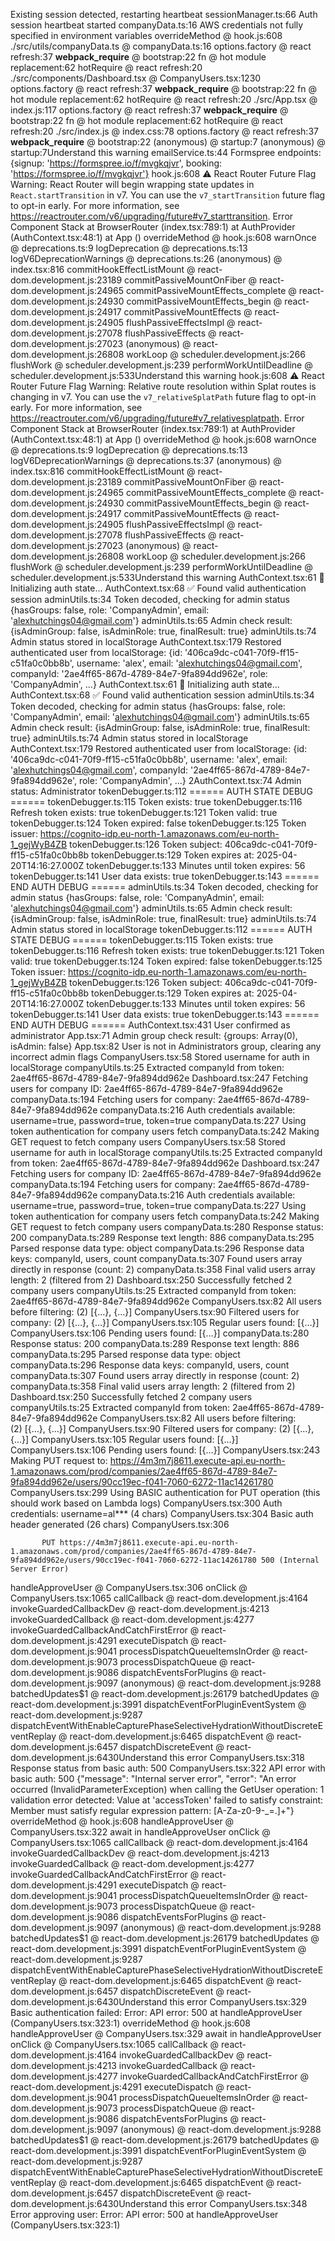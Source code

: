 Existing session detected, restarting heartbeat
sessionManager.ts:66 Auth session heartbeat started
companyData.ts:16 AWS credentials not fully specified in environment variables
overrideMethod @ hook.js:608
./src/utils/companyData.ts @ companyData.ts:16
options.factory @ react refresh:37
__webpack_require__ @ bootstrap:22
fn @ hot module replacement:62
hotRequire @ react refresh:20
./src/components/Dashboard.tsx @ CompanyUsers.tsx:1230
options.factory @ react refresh:37
__webpack_require__ @ bootstrap:22
fn @ hot module replacement:62
hotRequire @ react refresh:20
./src/App.tsx @ index.js:117
options.factory @ react refresh:37
__webpack_require__ @ bootstrap:22
fn @ hot module replacement:62
hotRequire @ react refresh:20
./src/index.js @ index.css:78
options.factory @ react refresh:37
__webpack_require__ @ bootstrap:22
(anonymous) @ startup:7
(anonymous) @ startup:7Understand this warning
emailService.ts:44 Formspree endpoints: {signup: 'https://formspree.io/f/mvgkqjvr', booking: 'https://formspree.io/f/mvgkqjvr'}
hook.js:608 ⚠️ React Router Future Flag Warning: React Router will begin wrapping state updates in `React.startTransition` in v7. You can use the `v7_startTransition` future flag to opt-in early. For more information, see https://reactrouter.com/v6/upgrading/future#v7_starttransition. Error Component Stack
    at BrowserRouter (index.tsx:789:1)
    at AuthProvider (AuthContext.tsx:48:1)
    at App (<anonymous>)
overrideMethod @ hook.js:608
warnOnce @ deprecations.ts:9
logDeprecation @ deprecations.ts:13
logV6DeprecationWarnings @ deprecations.ts:26
(anonymous) @ index.tsx:816
commitHookEffectListMount @ react-dom.development.js:23189
commitPassiveMountOnFiber @ react-dom.development.js:24965
commitPassiveMountEffects_complete @ react-dom.development.js:24930
commitPassiveMountEffects_begin @ react-dom.development.js:24917
commitPassiveMountEffects @ react-dom.development.js:24905
flushPassiveEffectsImpl @ react-dom.development.js:27078
flushPassiveEffects @ react-dom.development.js:27023
(anonymous) @ react-dom.development.js:26808
workLoop @ scheduler.development.js:266
flushWork @ scheduler.development.js:239
performWorkUntilDeadline @ scheduler.development.js:533Understand this warning
hook.js:608 ⚠️ React Router Future Flag Warning: Relative route resolution within Splat routes is changing in v7. You can use the `v7_relativeSplatPath` future flag to opt-in early. For more information, see https://reactrouter.com/v6/upgrading/future#v7_relativesplatpath. Error Component Stack
    at BrowserRouter (index.tsx:789:1)
    at AuthProvider (AuthContext.tsx:48:1)
    at App (<anonymous>)
overrideMethod @ hook.js:608
warnOnce @ deprecations.ts:9
logDeprecation @ deprecations.ts:13
logV6DeprecationWarnings @ deprecations.ts:37
(anonymous) @ index.tsx:816
commitHookEffectListMount @ react-dom.development.js:23189
commitPassiveMountOnFiber @ react-dom.development.js:24965
commitPassiveMountEffects_complete @ react-dom.development.js:24930
commitPassiveMountEffects_begin @ react-dom.development.js:24917
commitPassiveMountEffects @ react-dom.development.js:24905
flushPassiveEffectsImpl @ react-dom.development.js:27078
flushPassiveEffects @ react-dom.development.js:27023
(anonymous) @ react-dom.development.js:26808
workLoop @ scheduler.development.js:266
flushWork @ scheduler.development.js:239
performWorkUntilDeadline @ scheduler.development.js:533Understand this warning
AuthContext.tsx:61 🔄 Initializing auth state...
AuthContext.tsx:68 ✅ Found valid authentication session
adminUtils.ts:34 Token decoded, checking for admin status {hasGroups: false, role: 'CompanyAdmin', email: 'alexhutchings04@gmail.com'}
adminUtils.ts:65 Admin check result: {isAdminGroup: false, isAdminRole: true, finalResult: true}
adminUtils.ts:74 Admin status stored in localStorage
AuthContext.tsx:179 Restored authenticated user from localStorage: {id: '406ca9dc-c041-70f9-ff15-c51fa0c0bb8b', username: 'alex', email: 'alexhutchings04@gmail.com', companyId: '2ae4ff65-867d-4789-84e7-9fa894dd962e', role: 'CompanyAdmin', …}
AuthContext.tsx:61 🔄 Initializing auth state...
AuthContext.tsx:68 ✅ Found valid authentication session
adminUtils.ts:34 Token decoded, checking for admin status {hasGroups: false, role: 'CompanyAdmin', email: 'alexhutchings04@gmail.com'}
adminUtils.ts:65 Admin check result: {isAdminGroup: false, isAdminRole: true, finalResult: true}
adminUtils.ts:74 Admin status stored in localStorage
AuthContext.tsx:179 Restored authenticated user from localStorage: {id: '406ca9dc-c041-70f9-ff15-c51fa0c0bb8b', username: 'alex', email: 'alexhutchings04@gmail.com', companyId: '2ae4ff65-867d-4789-84e7-9fa894dd962e', role: 'CompanyAdmin', …}
2AuthContext.tsx:74 Admin status: Administrator
tokenDebugger.ts:112 ====== AUTH STATE DEBUG ======
tokenDebugger.ts:115 Token exists: true
tokenDebugger.ts:116 Refresh token exists: true
tokenDebugger.ts:121 Token valid: true
tokenDebugger.ts:124 Token expired: false
tokenDebugger.ts:125 Token issuer: https://cognito-idp.eu-north-1.amazonaws.com/eu-north-1_gejWyB4ZB
tokenDebugger.ts:126 Token subject: 406ca9dc-c041-70f9-ff15-c51fa0c0bb8b
tokenDebugger.ts:129 Token expires at: 2025-04-20T14:16:27.000Z
tokenDebugger.ts:133 Minutes until token expires: 56
tokenDebugger.ts:141 User data exists: true
tokenDebugger.ts:143 ====== END AUTH DEBUG ======
adminUtils.ts:34 Token decoded, checking for admin status {hasGroups: false, role: 'CompanyAdmin', email: 'alexhutchings04@gmail.com'}
adminUtils.ts:65 Admin check result: {isAdminGroup: false, isAdminRole: true, finalResult: true}
adminUtils.ts:74 Admin status stored in localStorage
tokenDebugger.ts:112 ====== AUTH STATE DEBUG ======
tokenDebugger.ts:115 Token exists: true
tokenDebugger.ts:116 Refresh token exists: true
tokenDebugger.ts:121 Token valid: true
tokenDebugger.ts:124 Token expired: false
tokenDebugger.ts:125 Token issuer: https://cognito-idp.eu-north-1.amazonaws.com/eu-north-1_gejWyB4ZB
tokenDebugger.ts:126 Token subject: 406ca9dc-c041-70f9-ff15-c51fa0c0bb8b
tokenDebugger.ts:129 Token expires at: 2025-04-20T14:16:27.000Z
tokenDebugger.ts:133 Minutes until token expires: 56
tokenDebugger.ts:141 User data exists: true
tokenDebugger.ts:143 ====== END AUTH DEBUG ======
AuthContext.tsx:431 User confirmed as administrator
App.tsx:71 Admin group check result: {groups: Array(0), isAdmin: false}
App.tsx:82 User is not in Administrators group, clearing any incorrect admin flags
CompanyUsers.tsx:58 Stored username for auth in localStorage
companyUtils.ts:25 Extracted companyId from token: 2ae4ff65-867d-4789-84e7-9fa894dd962e
Dashboard.tsx:247 Fetching users for company ID: 2ae4ff65-867d-4789-84e7-9fa894dd962e
companyData.ts:194 Fetching users for company: 2ae4ff65-867d-4789-84e7-9fa894dd962e
companyData.ts:216 Auth credentials available: username=true, password=true, token=true
companyData.ts:227 Using token authentication for company users fetch
companyData.ts:242 Making GET request to fetch company users
CompanyUsers.tsx:58 Stored username for auth in localStorage
companyUtils.ts:25 Extracted companyId from token: 2ae4ff65-867d-4789-84e7-9fa894dd962e
Dashboard.tsx:247 Fetching users for company ID: 2ae4ff65-867d-4789-84e7-9fa894dd962e
companyData.ts:194 Fetching users for company: 2ae4ff65-867d-4789-84e7-9fa894dd962e
companyData.ts:216 Auth credentials available: username=true, password=true, token=true
companyData.ts:227 Using token authentication for company users fetch
companyData.ts:242 Making GET request to fetch company users
companyData.ts:280 Response status: 200
companyData.ts:289 Response text length: 886
companyData.ts:295 Parsed response data type: object
companyData.ts:296 Response data keys: companyId, users, count
companyData.ts:307 Found users array directly in response (count: 2)
companyData.ts:358 Final valid users array length: 2 (filtered from 2)
Dashboard.tsx:250 Successfully fetched 2 company users
companyUtils.ts:25 Extracted companyId from token: 2ae4ff65-867d-4789-84e7-9fa894dd962e
CompanyUsers.tsx:82 All users before filtering: (2) [{…}, {…}]
CompanyUsers.tsx:90 Filtered users for company: (2) [{…}, {…}]
CompanyUsers.tsx:105 Regular users found: [{…}]
CompanyUsers.tsx:106 Pending users found: [{…}]
companyData.ts:280 Response status: 200
companyData.ts:289 Response text length: 886
companyData.ts:295 Parsed response data type: object
companyData.ts:296 Response data keys: companyId, users, count
companyData.ts:307 Found users array directly in response (count: 2)
companyData.ts:358 Final valid users array length: 2 (filtered from 2)
Dashboard.tsx:250 Successfully fetched 2 company users
companyUtils.ts:25 Extracted companyId from token: 2ae4ff65-867d-4789-84e7-9fa894dd962e
CompanyUsers.tsx:82 All users before filtering: (2) [{…}, {…}]
CompanyUsers.tsx:90 Filtered users for company: (2) [{…}, {…}]
CompanyUsers.tsx:105 Regular users found: [{…}]
CompanyUsers.tsx:106 Pending users found: [{…}]
CompanyUsers.tsx:243 Making PUT request to: https://4m3m7j8611.execute-api.eu-north-1.amazonaws.com/prod/companies/2ae4ff65-867d-4789-84e7-9fa894dd962e/users/90cc19ec-f041-7060-6272-11ac14261780
CompanyUsers.tsx:299 Using BASIC authentication for PUT operation (this should work based on Lambda logs)
CompanyUsers.tsx:300 Auth credentials: username=al*** (4 chars)
CompanyUsers.tsx:304 Basic auth header generated (26 chars)
CompanyUsers.tsx:306 
            
            
           PUT https://4m3m7j8611.execute-api.eu-north-1.amazonaws.com/prod/companies/2ae4ff65-867d-4789-84e7-9fa894dd962e/users/90cc19ec-f041-7060-6272-11ac14261780 500 (Internal Server Error)
handleApproveUser @ CompanyUsers.tsx:306
onClick @ CompanyUsers.tsx:1065
callCallback @ react-dom.development.js:4164
invokeGuardedCallbackDev @ react-dom.development.js:4213
invokeGuardedCallback @ react-dom.development.js:4277
invokeGuardedCallbackAndCatchFirstError @ react-dom.development.js:4291
executeDispatch @ react-dom.development.js:9041
processDispatchQueueItemsInOrder @ react-dom.development.js:9073
processDispatchQueue @ react-dom.development.js:9086
dispatchEventsForPlugins @ react-dom.development.js:9097
(anonymous) @ react-dom.development.js:9288
batchedUpdates$1 @ react-dom.development.js:26179
batchedUpdates @ react-dom.development.js:3991
dispatchEventForPluginEventSystem @ react-dom.development.js:9287
dispatchEventWithEnableCapturePhaseSelectiveHydrationWithoutDiscreteEventReplay @ react-dom.development.js:6465
dispatchEvent @ react-dom.development.js:6457
dispatchDiscreteEvent @ react-dom.development.js:6430Understand this error
CompanyUsers.tsx:318 Response status from basic auth: 500
CompanyUsers.tsx:322 API error with basic auth: 500 {"message": "Internal server error", "error": "An error occurred (InvalidParameterException) when calling the GetUser operation: 1 validation error detected: Value at 'accessToken' failed to satisfy constraint: Member must satisfy regular expression pattern: [A-Za-z0-9-_=.]+"}
overrideMethod @ hook.js:608
handleApproveUser @ CompanyUsers.tsx:322
await in handleApproveUser
onClick @ CompanyUsers.tsx:1065
callCallback @ react-dom.development.js:4164
invokeGuardedCallbackDev @ react-dom.development.js:4213
invokeGuardedCallback @ react-dom.development.js:4277
invokeGuardedCallbackAndCatchFirstError @ react-dom.development.js:4291
executeDispatch @ react-dom.development.js:9041
processDispatchQueueItemsInOrder @ react-dom.development.js:9073
processDispatchQueue @ react-dom.development.js:9086
dispatchEventsForPlugins @ react-dom.development.js:9097
(anonymous) @ react-dom.development.js:9288
batchedUpdates$1 @ react-dom.development.js:26179
batchedUpdates @ react-dom.development.js:3991
dispatchEventForPluginEventSystem @ react-dom.development.js:9287
dispatchEventWithEnableCapturePhaseSelectiveHydrationWithoutDiscreteEventReplay @ react-dom.development.js:6465
dispatchEvent @ react-dom.development.js:6457
dispatchDiscreteEvent @ react-dom.development.js:6430Understand this error
CompanyUsers.tsx:329 Basic authentication failed: Error: API error: 500 
    at handleApproveUser (CompanyUsers.tsx:323:1)
overrideMethod @ hook.js:608
handleApproveUser @ CompanyUsers.tsx:329
await in handleApproveUser
onClick @ CompanyUsers.tsx:1065
callCallback @ react-dom.development.js:4164
invokeGuardedCallbackDev @ react-dom.development.js:4213
invokeGuardedCallback @ react-dom.development.js:4277
invokeGuardedCallbackAndCatchFirstError @ react-dom.development.js:4291
executeDispatch @ react-dom.development.js:9041
processDispatchQueueItemsInOrder @ react-dom.development.js:9073
processDispatchQueue @ react-dom.development.js:9086
dispatchEventsForPlugins @ react-dom.development.js:9097
(anonymous) @ react-dom.development.js:9288
batchedUpdates$1 @ react-dom.development.js:26179
batchedUpdates @ react-dom.development.js:3991
dispatchEventForPluginEventSystem @ react-dom.development.js:9287
dispatchEventWithEnableCapturePhaseSelectiveHydrationWithoutDiscreteEventReplay @ react-dom.development.js:6465
dispatchEvent @ react-dom.development.js:6457
dispatchDiscreteEvent @ react-dom.development.js:6430Understand this error
CompanyUsers.tsx:348 Error approving user: Error: API error: 500 
    at handleApproveUser (CompanyUsers.tsx:323:1)